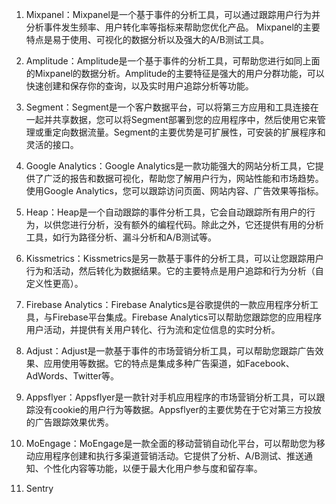 1.  Mixpanel：Mixpanel是一个基于事件的分析工具，可以通过跟踪用户行为并分析事件发生频率、用户转化率等指标来帮助您优化产品。 Mixpanel的主要特点是易于使用、可视化的数据分析以及强大的A/B测试工具。
    
2.  Amplitude：Amplitude是一个基于事件的分析工具，可帮助您进行如同上面的Mixpanel的数据分析。Amplitude的主要特征是强大的用户分群功能，可以快速创建和保存你的查询，以及实时用户追踪分析等功能。
    
3.  Segment：Segment是一个客户数据平台，可以将第三方应用和工具连接在一起并共享数据，您可以将Segment部署到您的应用程序中，然后使用它来管理或重定向数据流量。Segment的主要优势是可扩展性，可安装的扩展程序和灵活的接口。
    
4.  Google Analytics：Google Analytics是一款功能强大的网站分析工具，它提供了广泛的报告和数据可视化，帮助您了解用户行为，网站性能和市场趋势。使用Google Analytics，您可以跟踪访问页面、网站内容、广告效果等指标。
    
5.  Heap：Heap是一个自动跟踪的事件分析工具，它会自动跟踪所有用户的行为，以供您进行分析，没有额外的编程代码。除此之外，它还提供有用的分析工具，如行为路径分析、漏斗分析和A/B测试等。
    
6.  Kissmetrics：Kissmetrics是另一款基于事件的分析工具，可以让您跟踪用户行为和活动，然后转化为数据结果。它的主要特点是用户追踪和行为分析（自定义性更高）。
    
7.  Firebase Analytics：Firebase Analytics是谷歌提供的一款应用程序分析工具，与Firebase平台集成。Firebase Analytics可以帮助您跟踪您的应用程序用户活动，并提供有关用户转化、行为流和定位信息的实时分析。
    
8.  Adjust：Adjust是一款基于事件的市场营销分析工具，可以帮助您跟踪广告效果、应用使用等数据。它的特点是集成多种广告渠道，如Facebook、AdWords、Twitter等。
    
9.  Appsflyer：Appsflyer是一款针对手机应用程序的市场营销分析工具，可以跟踪没有cookie的用户行为等数据。Appsflyer的主要优势在于它对第三方投放的广告跟踪效果优秀。
    
10.  MoEngage：MoEngage是一款全面的移动营销自动化平台，可以帮助您为移动应用程序创建和执行多渠道营销活动。它提供了分析、A/B测试、推送通知、个性化内容等功能，以便于最大化用户参与度和留存率。
11. Sentry
